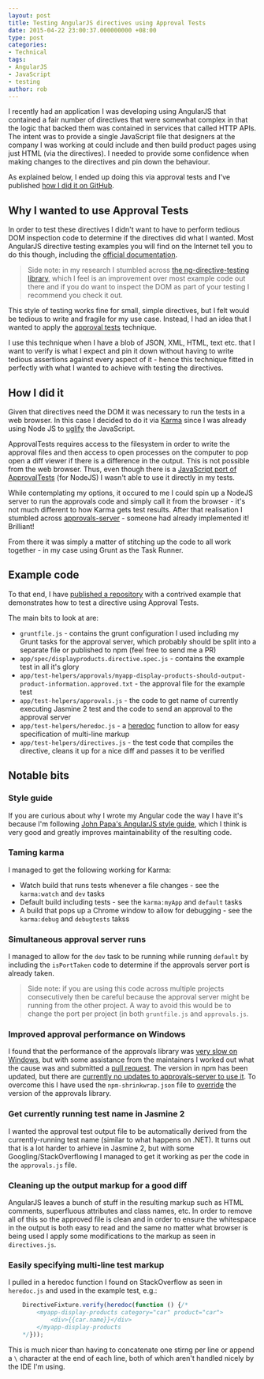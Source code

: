 ```yaml
---
layout: post
title: Testing AngularJS directives using Approval Tests
date: 2015-04-22 23:00:37.000000000 +08:00
type: post
categories:
- Technical
tags:
- AngularJS
- JavaScript
- testing
author: rob
---
```


I recently had an application I was developing using AngularJS that contained a fair number of directives that were somewhat complex in that the logic that backed them was contained in services that called HTTP APIs. The intent was to provide a single JavaScript file that designers at the company I was working at could include and then build product pages using just HTML (via the directives). I needed to provide some confidence when making changes to the directives and pin down the behaviour.



As explained below, I ended up doing this via approval tests and I've published [how I did it on GitHub](https://github.com/robdmoore/angular-directive-approval-tests).


## Why I wanted to use Approval Tests


In order to test these directives I didn't want to have to perform tedious DOM inspection code to determine if the directives did what I wanted. Most AngularJS directive testing examples you will find on the Internet tell you to do this though, including the [official documentation](https://docs.angularjs.org/guide/unit-testing#testing-directives).



> Side note: in my research I stumbled across [the ng-directive-testing library](https://github.com/vojtajina/ng-directive-testing), which I feel is an improvement over most example code out there and if you do want to inspect the DOM as part of your testing I recommend you check it out.



This style of testing works fine for small, simple directives, but I felt would be tedious to write and fragile for my use case. Instead, I had an idea that I wanted to apply the [approval tests](http://approvaltests.com/) technique.



I use this technique when I have a blob of JSON, XML, HTML, text etc. that I want to verify is what I expect and pin it down without having to write tedious assertions against every aspect of it - hence this technique fitted in perfectly with what I wanted to achieve with testing the directives.


## How I did it


Given that directives need the DOM it was necessary to run the tests in a web browser. In this case I decided to do it via [Karma](https://github.com/karma-runner/karma) since I was already using Node JS to [uglify](https://github.com/mishoo/UglifyJS2) the JavaScript.



ApprovalTests requires access to the filesystem in order to write the approval files and then access to open processes on the computer to pop open a diff viewer if there is a difference in the output. This is not possible from the web browser. Thus, even though there is a [JavaScript port of ApprovalTests](https://github.com/approvals/Approvals.NodeJS) (for NodeJS) I wasn't able to use it directly in my tests.



While contemplating my options, it occured to me I could spin up a NodeJS server to run the approvals code and simply call it from the browser - it's not much different to how Karma gets test results. After that realisation I stumbled across [approvals-server](https://github.com/kristofferahl/approvals-server) - someone had already implemented it! Brilliant!



From there it was simply a matter of stitching up the code to all work together - in my case using Grunt as the Task Runner.


## Example code


To that end, I have [published a repository](https://github.com/robdmoore/angular-directive-approval-tests) with a contrived example that demonstrates how to test a directive using Approval Tests.



The main bits to look at are:


- `gruntfile.js` - contains the grunt configuration I used including my Grunt tasks for the approval server, which probably should be split into a separate file or published to npm (feel free to send me a PR)
- `app/spec/displayproducts.directive.spec.js` - contains the example test in all it's glory
- `app/test-helpers/approvals/myapp-display-products-should-output-product-information.approved.txt` - the approval file for the example test
- `app/test-helpers/approvals.js` - the code to get name of currently executing Jasmine 2 test and the code to send an approval to the approval server
- `app/test-helpers/heredoc.js` - a [heredoc](http://www.tuxradar.com/practicalphp/2/6/3) function to allow for easy specification of multi-line markup
- `app/test-helpers/directives.js` - the test code that compiles the directive, cleans it up for a nice diff and passes it to be verified


## Notable bits

### Style guide


If you are curious about why I wrote my Angular code the way I have it's because I'm following [John Papa's AngularJS style guide](https://github.com/johnpapa/angular-styleguide), which I think is very good and greatly improves maintainability of the resulting code.


### Taming karma


I managed to get the following working for Karma:


- Watch build that runs tests whenever a file changes - see the `karma:watch` and `dev` tasks
- Default build including tests - see the `karma:myApp` and `default` tasks
- A build that pops up a Chrome window to allow for debugging - see the `karma:debug` and `debugtests` takss


### Simultaneous approval server runs


I managed to allow for the `dev` task to be running while running `default` by including the `isPortTaken` code to determine if the approvals server port is already taken.



> Side note: if you are using this code across multiple projects consecutively then be careful because the approval server might be running from the other project. A way to avoid this would be to change the port per project (in both `gruntfile.js` and `approvals.js`.


### Improved approval performance on Windows


I found that the performance of the approvals library was [very slow on Windows](https://github.com/approvals/Approvals.NodeJS/issues/20), but with some assistance from the maintainers I worked out what the cause was and submitted a [pull request](https://github.com/approvals/Approvals.NodeJS/pull/27). The version in npm has been updated, but there are [currently no updates to approvals-server to use it](https://github.com/kristofferahl/approvals-server/issues/1). To overcome this I have used the `npm-shrinkwrap.json` file to [override](http://blog.nodejs.org/2012/02/27/managing-node-js-dependencies-with-shrinkwrap/) the version of the approvals library.


### Get currently running test name in Jasmine 2


I wanted the approval test output file to be automatically derived from the currently-running test name (similar to what happens on .NET). It turns out that is a lot harder to arhieve in Jasmine 2, but with some Googling/StackOverflowing I managed to get it working as per the code in the `approvals.js` file.


### Cleaning up the output markup for a good diff


AngularJS leaves a bunch of stuff in the resulting markup such as HTML comments, superfluous attributes and class names, etc. In order to remove all of this so the approved file is clean and in order to ensure the whitespace in the output is both easy to read and the same no matter what browser is being used I apply some modifications to the markup as seen in `directives.js`.


### Easily specifying multi-line test markup


I pulled in a heredoc function I found on StackOverflow as seen in `heredoc.js` and used in the example test, e.g.:


```javascript
    DirectiveFixture.verify(heredoc(function () {/*    
        <myapp-display-products category="car" product="car">
            <div>{{car.name}}</div>
        </myapp-display-products
    */}));
```


This is much nicer than having to concatenate one stirng per line or append a `\` character at the end of each line, both of which aren't handled nicely by the IDE I'm using.




